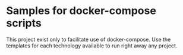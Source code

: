 # Samples for docker-compose scripts

This project exist only to facilitate use of docker-compose.
Use the templates for each technology available to run right away any project.
